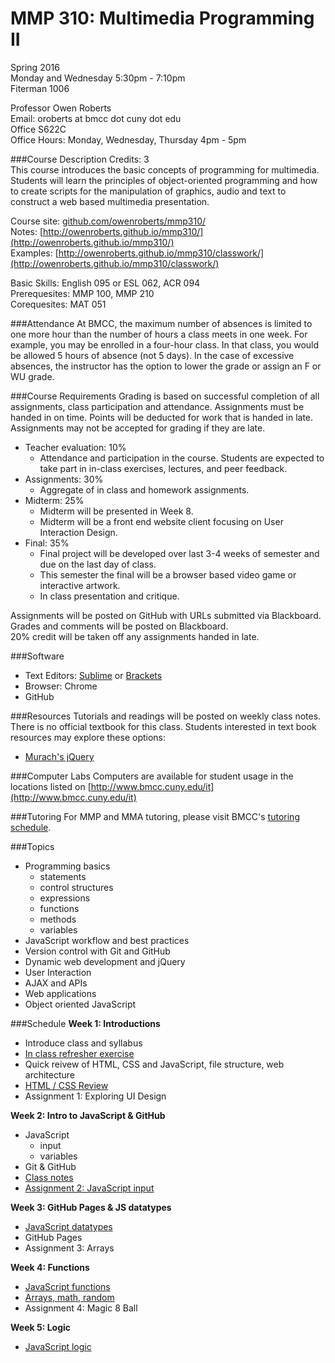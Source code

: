 # MMP 310: Multimedia Programming II

Spring 2016  
Monday and Wednesday 5:30pm - 7:10pm  
Fiterman 1006

Professor Owen Roberts  
Email: oroberts at bmcc dot cuny dot edu  
Office S622C  
Office Hours: Monday, Wednesday, Thursday 4pm - 5pm  

###Course Description
Credits: 3  
This course introduces the basic concepts of programming for multimedia. Students will learn the principles of object-oriented programming and how to create scripts for the manipulation of graphics, audio and text to construct a web based multimedia presentation.

Course site: [github.com/owenroberts/mmp310/](https://github.com/owenroberts/mmp310/)  
Notes: [http://owenroberts.github.io/mmp310/](http://owenroberts.github.io/mmp310/)  
Examples: [http://owenroberts.github.io/mmp310/classwork/](http://owenroberts.github.io/mmp310/classwork/)  

Basic Skills: English 095 or ESL 062, ACR 094  
Prerequesites: MMP 100, MMP 210  
Corequesites: MAT 051

###Attendance
At BMCC, the maximum number of absences is limited to one more hour than the number of hours a class meets in one week. For example, you may be enrolled in a four-hour class. In that class, you would be allowed 5 hours of absence (not 5 days). In the case of excessive absences, the instructor has the option to lower the grade or assign an F or WU grade.

###Course Requirements
Grading is based on successful completion of all assignments, class participation and attendance. Assignments must be handed in on time. Points will be deducted for work that is handed in late. Assignments may not be accepted for grading if they are late.

- Teacher evaluation: 10%
	- Attendance and participation in the course. Students are expected to take part in in-class exercises, lectures, and peer feedback.
- Assignments: 30%
	- Aggregate of in class and homework assignments.
- Midterm: 25%
	- Midterm will be presented in Week 8.
	- Midterm will be a front end website client focusing on User Interaction Design.
- Final: 35%
	- Final project will be developed over last 3-4 weeks of semester and due on the last day of class.
	- This semester the final will be a browser based video game or interactive artwork.
	- In class presentation and critique.

Assignments will be posted on GitHub with URLs submitted via Blackboard.  Grades and comments will be posted on Blackboard.  
20% credit will be taken off any assignments handed in late.

###Software
- Text Editors: [Sublime](http://www.sublimetext.com/3) or [Brackets](http://brackets.io/)
- Browser: Chrome
- GitHub

###Resources
Tutorials and readings will be posted on weekly class notes.
There is no official textbook for this class.
Students interested in text book resources may explore these options:
- [Murach's jQuery](https://www.murach.com/shop/murach-s-jquery-detail)


###Computer Labs
Computers are available for student usage in the locations listed on [http://www.bmcc.cuny.edu/it](http://www.bmcc.cuny.edu/it)

###Tutoring
For MMP and MMA tutoring, please visit BMCC's [tutoring schedule](http://www.bmcc.cuny.edu/lrc/schedule.jsp).

###Topics
- Programming basics
	- statements
	- control structures
	- expressions
	- functions
	- methods
	- variables
- JavaScript workflow and best practices
- Version control with Git and GitHub
- Dynamic web development and jQuery
- User Interaction
- AJAX and APIs
- Web applications
- Object oriented JavaScript

###Schedule
**Week 1: Introductions**
- Introduce class and syllabus
- [In class refresher exercise](https://github.com/owenroberts/mmp310/tree/master/week1)
- Quick reivew of HTML, CSS and JavaScript, file structure, web architecture
- [HTML / CSS Review](https://owenroberts.github.io/mmp310/week1/index.html)
- Assignment 1: Exploring UI Design

**Week 2: Intro to JavaScript & GitHub**
- JavaScript 
	- input
	- variables
- Git & GitHub
- [Class notes](https://owenroberts.github.io/mmp310/week2/index.html)
- [Assignment 2: JavaScript input](https://github.com/owenroberts/mmp310/tree/master/week2)

**Week 3: GitHub Pages & JS datatypes**
- [JavaScript datatypes](https://owenroberts.github.io/mmp310/week3/index.html)
- GitHub Pages
- Assignment 3: Arrays

**Week 4: Functions**
- [JavaScript functions](https://owenroberts.github.io/mmp310/week4/index.html)
- [Arrays, math, random](https://owenroberts.github.io/mmp310/week4/arrays.html)
- Assignment 4: Magic 8 Ball

**Week 5: Logic**
- [JavaScript logic](https://owenroberts.github.io/mmp310/week5/index.html)